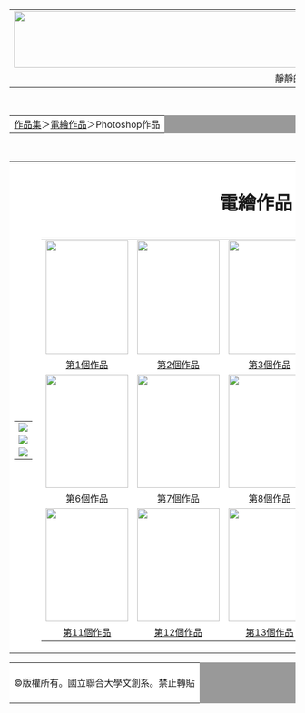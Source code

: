 <html>
<head>
<meta charset="UTF-8">
</head>
<body>
<center>
<div id="head">

<table width="1000" border="0"cellpadding="0"cellspacing="0">
<tr>

<td><img src="https://i.pinimg.com/originals/3f/99/5a/3f995ac87dbb41e1a866e0e424eac824.jpg"width="1000"height="100"></td>
</tr>

<tr>
<td align="center">靜靜的花坊</td>
</tr>
</table>
</div>

<div id="nav1"> <br>

<table width="1000" border="0"cellpadding="0"cellspacing="1"bgcolor="#999999">
</td>
<tr>

<td align="left"bgcolor="#ffffff"><a href="index.htm">作品集</a>＞<a href="index.htm">電繪作品</a>＞Photoshop作品

</td>
</tr>

</table>

<div id="cont"> <br>

<table width="1000" border="0"cellpadding="0"cellspacing="1"bgcolor="#999999">
</td>

<tr>
<td align="center"bgcolor="#ffffff"colspan="2"><h1>電繪作品</1></td>
</tr>

<tr>
<td bgcolor="#ffffff" width="191"><table width="181">
<tr><td><a href="1.htm"><img src="https://hss.nuu.edu.tw/var/file/20/1020/plugin/mobile/title/hln_2805_7365018_05613.jpg"></td></tr>
<tr><td><a href="1.htm"><img src="https://hss.nuu.edu.tw/var/file/20/1020/plugin/mobile/title/hln_2810_8056118_06937.jpg"></td></tr>
<tr><td><a href="1.htm"><img src="https://hss.nuu.edu.tw/var/file/20/1020/plugin/mobile/title/hln_2813_3364493_07080.jpg"></td></tr></table>

<td bgcolor="#ffffff" width="806"><table width="800">

<tr>

<td><img width="145"height="200"src="https://hips.hearstapps.com/hbztw.h-cdn.co/assets/16/20/4000x2669/gallery
-1463395743-gettyimages-523018482.jpg?resize=480:*"></td>

<td><img width="145"height="200"src="https://3.bp.blogspot.com/-4Zbw_IXaN30/WCwbDIGgqeI/AAAAAAAAyvY/MS371z-
3LGgER6W0PMwZHkImZ6UhK4poQCPcB/s1600/IMG_9435-2.jpg"></td>

<td><img width="145"height="200"src="https://images.zi.org.tw/jatraveling/2019/04/10180653/1554890813-
9e5259410da061c0ace7d298ef7858ce.jpg"></td>

<td><img width="145"height="200"src="https://encrypted-
tbn0.gstatic.com/images?q=tbn%3AANd9GcRCzjYqhVvugaghYB9UidBimSmu_9_Ss5Bkpg&usqp=CAU"></td>

<td><img width="145"height="200"src="https://encrypted-
tbn0.gstatic.com/images?q=tbn%3AANd9GcTwqmMIg4Zn8li569u6i4nDScAbYrKlzT-YJw&usqp=CAU"></td>

</tr>

<td align="center"><a href="1.htm"target="_blank">第1個作品</td>
<td align="center"><a href="1.htm"target="_blank">第2個作品</td>
<td align="center"><a href="1.htm"target="_blank">第3個作品</td>
<td align="center"><a href="1.htm"target="_blank">第4個作品</td>
<td align="center"><a href="1.htm"target="_blank">第5個作品</td>

</tr>
<tr>

<td><img width="145"height="200"src="https://sohfrance.org/wp-content/uploads/2019/08/55-1.png"></td>

<td><img width="145"height="200"src="https://encrypted-tbn0.gstatic.com/images?q=tbn%3AANd9GcQeaXGb0
_sezPcgG57J-ckhMw12gfEySdqnPw&usqp=CAU"></td>

<td><img width="145"height="200"src="https://images.zi.org.tw/jatraveling/2019/04/10180653/1554890813-
9e5259410da061c0ace7d298ef7858ce.jpg"></td>

<td><img width="145"height="200"src="https://encrypted-tbn0.gstatic.com/images?q=tbn%3AANd9GcQR227Tdl3NktxRLn
_5heI9udAGN_3oHcfOlQ&usqp=CAU"></td>

<td><img width="145"height="200"src="https://cdntwrunning.biji.co/800
_da7a7ced63551cba8b826a2d6ac922bf.jpg"></td>

</tr>

<td align="center"><a href="1.htm"target="_blank">第6個作品</td>
<td align="center"><a href="1.htm"target="_blank">第7個作品</td>
<td align="center"><a href="1.htm"target="_blank">第8個作品</td>
<td align="center"><a href="1.htm"target="_blank">第9個作品</td>
<td align="center"><a href="1.htm"target="_blank">第10個作品</td>

</tr>
<tr>

<td><img width="145"height="200"src="https://encrypted-tbn0.gstatic.com/images?q=tbn%3AANd9GcQLee5nuWrlk
-ja4Qqndy_ioWBH3DehYpfPvw&usqp=CAU"></td>

<td><img width="145"height="200"src="https://images1.epochhk.com/pictures/103105/DSC01535@1200x1200.JPG"></td>

<td><img width="145"height="200"src="https://images.zi.org.tw/jatraveling/2019/04/10180653/1554890813-
9e5259410da061c0ace7d298ef7858ce.jpg"></td>

<td><img width="145"height="200"src="https://encrypted-tbn0.gstatic.com/images?q=tbn%3AANd9GcQzs
_lsDdDrhzZMm7QCIftLSnRdIwGD4G1Rig&usqp=CAU"></td>

<td><img width="145"height="200"src="https://res.klook.com/images/fl_lossy.progressive,q_65/c_fill,w_1200,h_630,f_auto/activities/q8zxorxxixtieznqrrcf/%E3%80%90%E8%BF%BD%E9%80%90%E5%A4%95%E9%
99%BD%E3%80%91%E5%8F%B0%E5%8D%97%E6%BC%81%E5%85%89%E5%B3%B6%E6%9C%88%E7%89%99%E7%81%A3%E5%8D%8A%E6%97%A5%E9%81%8A.jpg"></td>

</tr>

<td align="center"><a href="1.htm"target="_blank">第11個作品</td>
<td align="center"><a href="1.htm"target="_blank">第12個作品</td>
<td align="center"><a href="1.htm"target="_blank">第13個作品</td>
<td align="center"><a href="1.htm"target="_blank">第14個作品</td>
<td align="center"><a href="1.htm"target="_blank">第15個作品</td>

</tr>

</table></td>

</tr>
</table>


</div>
<div id="bottom">
  <table width="1000" border="0" cellpadding="0" cellspacing="1" bgcolor="#999999">
    <tr>
      <td align="center" bgcolor="#FFFFFF"><br />
&copy版權所有。國立聯合大學文創系。禁止轉貼<br />
          <br />
        </a></td>
    </tr>
  </table>
</div>
